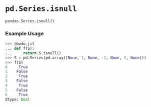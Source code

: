 # `pd.Series.isnull`

`pandas.Series.isnull()`

### Example Usage

```py
>>> @bodo.jit
... def f(S):
...     return S.isnull()
>>> S = pd.Series(pd.array([None, 1, None, -2, None, 5, None]))
>>> f(S)
0     True
1    False
2     True
3    False
4     True
5    False
6     True
dtype: bool
```
